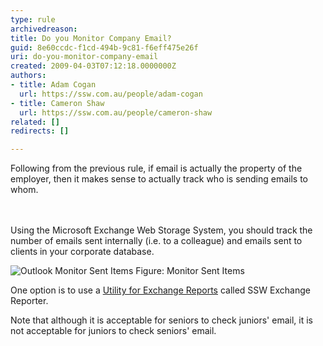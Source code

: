 ```yaml
---
type: rule
archivedreason: 
title: Do you Monitor Company Email?
guid: 8e60ccdc-f1cd-494b-9c81-f6eff475e26f
uri: do-you-monitor-company-email
created: 2009-04-03T07:12:18.0000000Z
authors:
- title: Adam Cogan
  url: https://ssw.com.au/people/adam-cogan
- title: Cameron Shaw
  url: https://ssw.com.au/people/cameron-shaw
related: []
redirects: []

---
```



Following from the previous rule, if email is actually the property of the employer, then it makes sense to actually track who is sending emails to whom. <br>
<br><excerpt class='endintro'></excerpt><br>

  <p>Using the Microsoft Exchange Web Storage System, you should&#160;track the number of emails sent internally (i.e. to a colleague) and emails sent to clients in your&#160;corporate database.</p>
​<img class="ms-rteCustom-ImageArea" alt="Outlook Monitor Sent Items" src="/PublishingImages/OutlookMonitorSentItems.gif" /> <span class="ms-rteCustom-FigureNormal">Figure&#58; Monitor Sent Items</span>
<p>One option is to ​use a <a href="http&#58;//www.ssw.com.au/ssw/ExchangeReporter/">Utility for Exchange Reports</a> called SSW Exchange Reporter.</p>
<p>Note that although it is acceptable for seniors to check juniors' email, it is not acceptable for juniors to check seniors' email.</p>



